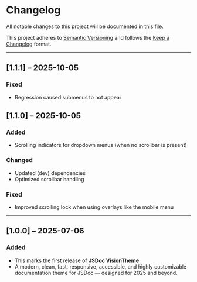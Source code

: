 # Changelog

All notable changes to this project will be documented in this file.

This project adheres to [Semantic Versioning](https://semver.org) and follows the [Keep a Changelog](https://keepachangelog.com/en/1.1.0/) format.

---
## [1.1.1] – 2025-10-05

### Fixed

- Regression caused submenus to not appear

## [1.1.0] – 2025-10-05

### Added

- Scrolling indicators for dropdown menus (when no scrollbar is present)

### Changed

- Updated (dev) dependencies
- Optimized scrollbar handling

### Fixed

- Improved scrolling lock when using overlays like the mobile menu

---

## [1.0.0] – 2025-07-06

### Added

- This marks the first release of **JSDoc VisionTheme**
- A modern, clean, fast, responsive, accessible, and highly customizable documentation theme for JSDoc — designed for 2025 and beyond.
